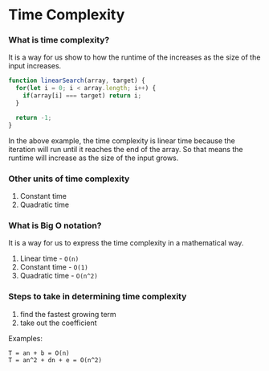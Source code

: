 # Time Complexity

### What is time complexity?

It is a way for us show to how the runtime of the increases as the size of the input
increases.

```js
function linearSearch(array, target) {
  for(let i = 0; i < array.length; i++) {
    if(array[i] === target) return i;
  }

  return -1;
}
```

In the above example, the time complexity is linear time because the iteration
will run until it reaches the end of the array. So that means the runtime will
increase as the size of the input grows.

### Other units of time complexity

1. Constant time
2. Quadratic time

### What is Big O notation?

It is a way for us to express the time complexity in a mathematical way.

1. Linear time - ```O(n)```
2. Constant time - ```O(1)```
3. Quadratic time - ```O(n^2)```

### Steps to take in determining time complexity

1. find the fastest growing term
2. take out the coefficient

Examples:

```
T = an + b = O(n)
T = an^2 + dn + e = O(n^2)
```
